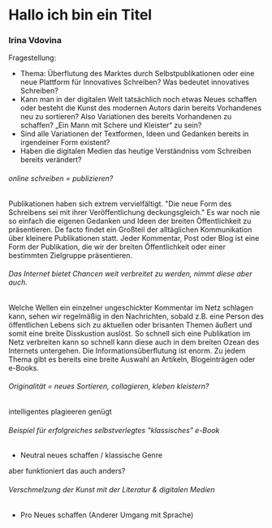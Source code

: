 # Hallo ich bin ein Titel

### Irina Vdovina

Fragestellung: 

* Thema: Überflutung des Marktes durch Selbstpublikationen oder eine neue Plattform für Innovatives Schreiben? Was bedeutet innovatives Schreiben? 
* Kann man in der digitalen Welt tatsächlich noch etwas Neues schaffen oder besteht die Kunst des modernen Autors darin bereits Vorhandenes neu zu sortieren? Also Variationen des bereits Vorhandenen zu schaffen? „Ein Mann mit Schere und Kleister“ zu sein? 
* Sind alle Variationen der Textformen, Ideen und Gedanken bereits in irgendeiner Form existent?
* Haben die digitalen Medien das heutige Verständniss vom Schreiben bereits verändert? 

###### online schreiben = publizieren?

Publikationen haben sich extrem vervielfältigt. "Die neue Form des Schreibens sei mit ihrer Veröffentlichung deckungsgleich." Es war noch nie so einfach die eigenen Gedanken und Ideen der breiten Öffentlichkeit zu präsentieren. De facto findet ein Großteil der alltäglichen Kommunikation über kleinere Publikationen statt. Jeder Kommentar, Post oder Blog ist eine Form der Publikation, die wir der breiten Öffentlichkeit oder einer bestimmten Zielgruppe präsentieren. 

###### Das Internet bietet Chancen weit verbreitet zu werden, nimmt diese aber auch.

Welche Wellen ein einzelner ungeschickter Kommentar im Netz schlagen kann, sehen wir regelmäßig in den Nachrichten, sobald z.B. eine Person des öffentlichen Lebens sich zu aktuellen oder brisanten Themen äußert und somit eine breite Disskustion auslöst. So schnell sich eine Publikation im Netz verbreiten kann so schnell kann diese auch in dem breiten Ozean des Internets untergehen. Die Informationsüberflutung ist enorm. Zu jedem Thema gibt es bereits eine breite Auswahl an Artikeln, Blogeinträgen oder e-Books.  

###### Originalität = neues Sortieren, collagieren, kleben kleistern?
intelligentes plagieeren genügt

###### Beispiel für erfolgreiches selbstverlegtes "klassisches" e-Book  
- Neutral neues schaffen / klassische Genre

aber funktioniert das auch anders? 

###### Verschmelzung der Kunst mit der Literatur & digitalen Medien 
- Pro Neues schaffen (Anderer Umgang mit Sprache)
